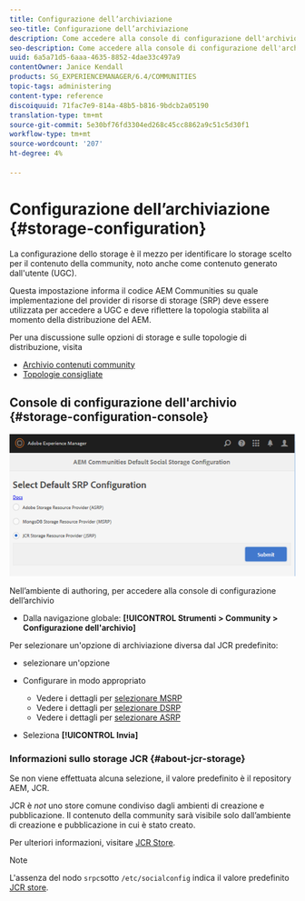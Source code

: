 ```yaml
---
title: Configurazione dell’archiviazione
seo-title: Configurazione dell’archiviazione
description: Come accedere alla console di configurazione dell'archivio
seo-description: Come accedere alla console di configurazione dell'archivio
uuid: 6a5a71d5-6aaa-4635-8852-4dae33c497a9
contentOwner: Janice Kendall
products: SG_EXPERIENCEMANAGER/6.4/COMMUNITIES
topic-tags: administering
content-type: reference
discoiquuid: 71fac7e9-814a-48b5-b816-9bdcb2a05190
translation-type: tm+mt
source-git-commit: 5e30bf76fd3304ed268c45cc8862a9c51c5d30f1
workflow-type: tm+mt
source-wordcount: '207'
ht-degree: 4%

---
```



# Configurazione dell’archiviazione {#storage-configuration}

La configurazione dello storage è il mezzo per identificare lo storage scelto per il contenuto della community, noto anche come contenuto generato dall&#39;utente (UGC).

Questa impostazione informa il codice AEM Communities  su quale implementazione del provider di risorse di storage (SRP) deve essere utilizzata per accedere a UGC e deve riflettere la topologia stabilita al momento della distribuzione del AEM.

Per una discussione sulle opzioni di storage e sulle topologie di distribuzione, visita

* [Archivio contenuti community](working-with-srp.md)
* [Topologie consigliate](topologies.md)

## Console di configurazione dell&#39;archivio {#storage-configuration-console}

![chlimage_1-188](assets/chlimage_1-188.png)

Nell’ambiente di authoring, per accedere alla console di configurazione dell’archivio

* Dalla navigazione globale: **[!UICONTROL Strumenti > Community > Configurazione dell&#39;archivio]**

Per selezionare un&#39;opzione di archiviazione diversa dal JCR predefinito:

* selezionare un&#39;opzione
* Configurare in modo appropriato

   * Vedere i dettagli per [selezionare MSRP](msrp.md#select-msrp)
   * Vedere i dettagli per [selezionare DSRP](dsrp.md#select-dsrp)
   * Vedere i dettagli per [selezionare ASRP](asrp.md#select-asrp)

* Seleziona **[!UICONTROL Invia]**

### Informazioni sullo storage JCR {#about-jcr-storage}

Se non viene effettuata alcuna selezione, il valore predefinito è il repository AEM, JCR.

JCR è *not* uno store comune condiviso dagli ambienti di creazione e pubblicazione. Il contenuto della community sarà visibile solo dall’ambiente di creazione e pubblicazione in cui è stato creato.

Per ulteriori informazioni, visitare [JCR Store](jsrp.md).

>[!NOTE]
>
>L&#39;assenza del nodo `srpc`sotto `/etc/socialconfig` indica il valore predefinito [JCR store](jsrp.md).

